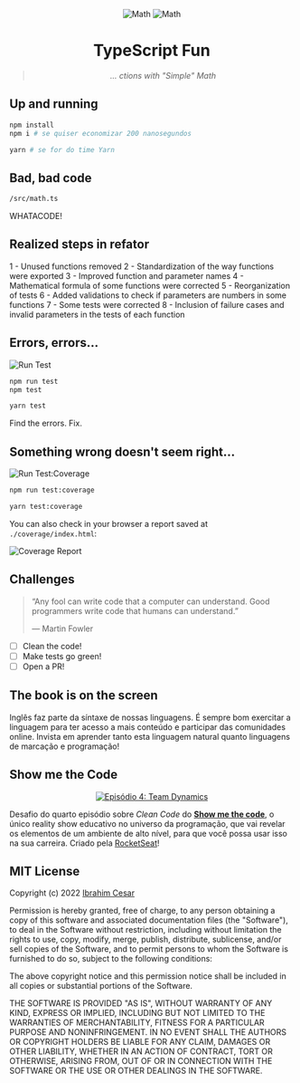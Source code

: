 <div align="center">

![Math](/_repo/woman-teacher_1f469-200d-1f3eb.png)
![Math](/_repo/man-teacher_1f468-200d-1f3eb.png)

# TypeScript Fun

> _... ctions with "Simple" Math_

</div>

## Up and running

```bash
npm install
npm i # se quiser economizar 200 nanosegundos

yarn # se for do time Yarn
```

## Bad, bad code

```bash
/src/math.ts
```

WHATACODE!

## Realized steps in refator

1 - Unused functions removed
2 - Standardization of the way functions were exported
3 - Improved function and parameter names
4 - Mathematical formula of some functions were corrected
5 - Reorganization of tests
6 - Added validations to check if parameters are numbers in some functions
7 - Some tests were corrected
8 - Inclusion of failure cases and invalid parameters in the tests of each function
## Errors, errors...

![Run Test](/_repo/run_test.gif)

```bash
npm run test
npm test

yarn test
```

Find the errors. Fix.

## Something wrong doesn't seem right...

![Run Test:Coverage](/_repo/run_test-coverage.gif)

```bash
npm run test:coverage

yarn test:coverage
```

You can also check in your browser a report saved at `./coverage/index.html`:

![Coverage Report](/_repo/test-coverage-report.gif)

## Challenges

> “Any fool can write code that a computer can understand. Good programmers write code that humans can understand.”
>
> ― Martin Fowler

- [ ] Clean the code!
- [ ] Make tests go green!
- [ ] Open a PR!

## The book is on the screen

Inglês faz parte da síntaxe de nossas linguagens. É sempre bom exercitar a linguagem para ter acesso a mais conteúdo e participar das comunidades online. Invista em aprender tanto esta linguagem natural quanto linguagens de marcação e programação!

## Show me the Code

<div align="center">
  
[![Episódio 4: Team Dynamics](/_repo/showmethecode.jpg)](https://www.youtube.com/watch?v=wmlMag5YTrY&t=300s)
  
</div>

Desafio do quarto episódio sobre _Clean Code_ do [**Show me the code**](https://lp.rocketseat.com.br/inscricao/showmethecode), o único reality show educativo no universo da programação, que vai revelar os elementos de um ambiente de alto nível, para que você possa usar isso na sua carreira. Criado pela [RocketSeat](https://www.rocketseat.com.br/)!

## MIT License

Copyright (c) 2022 [Ibrahim Cesar](https://ibrahimcesar.cloud)

Permission is hereby granted, free of charge, to any person obtaining a copy
of this software and associated documentation files (the "Software"), to deal
in the Software without restriction, including without limitation the rights
to use, copy, modify, merge, publish, distribute, sublicense, and/or sell
copies of the Software, and to permit persons to whom the Software is
furnished to do so, subject to the following conditions:

The above copyright notice and this permission notice shall be included in all
copies or substantial portions of the Software.

THE SOFTWARE IS PROVIDED "AS IS", WITHOUT WARRANTY OF ANY KIND, EXPRESS OR
IMPLIED, INCLUDING BUT NOT LIMITED TO THE WARRANTIES OF MERCHANTABILITY,
FITNESS FOR A PARTICULAR PURPOSE AND NONINFRINGEMENT. IN NO EVENT SHALL THE
AUTHORS OR COPYRIGHT HOLDERS BE LIABLE FOR ANY CLAIM, DAMAGES OR OTHER
LIABILITY, WHETHER IN AN ACTION OF CONTRACT, TORT OR OTHERWISE, ARISING FROM,
OUT OF OR IN CONNECTION WITH THE SOFTWARE OR THE USE OR OTHER DEALINGS IN THE
SOFTWARE.
